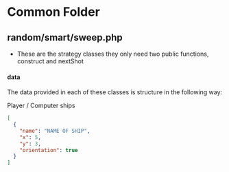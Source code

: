 # Common Folder

## random/smart/sweep.php
- These are the strategy classes they only need two public functions, construct and nextShot

#### data
The data provided in each of these classes is structure in the following way:

Player / Computer ships
```json
[
  {
    "name": "NAME OF SHIP",
    "x": 5,
    "y": 3,
    "orientation": true
  }
]
```
